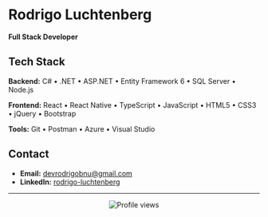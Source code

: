 # Rodrigo Luchtenberg

**Full Stack Developer**

## Tech Stack

**Backend:** C# • .NET • ASP.NET • Entity Framework 6 • SQL Server • Node.js

**Frontend:** React • React Native • TypeScript • JavaScript • HTML5 • CSS3 • jQuery • Bootstrap

**Tools:** Git • Postman • Azure • Visual Studio

## Contact
- **Email:** devrodrigobnu@gmail.com
- **LinkedIn:** [rodrigo-luchtenberg](https://linkedin.com/in/rodrigo-luchtenberg)

---

<p align="center">
  <img src="https://komarev.com/ghpvc/?username=devrodrigobnu&label=Profile%20views&color=0e75b6&style=flat" alt="Profile views" />
</p>
